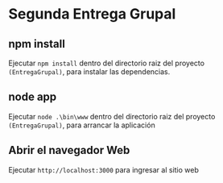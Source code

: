 # Segunda Entrega Grupal

## npm install

Ejecutar `npm install` dentro del directorio raiz del proyecto `(EntregaGrupal)`, para instalar las dependencias.

## node app

Ejecutar `node .\bin\www` dentro del directorio raiz del proyecto `(EntregaGrupal)`, para arrancar la aplicación

## Abrir el navegador Web

Ejecutar `http://localhost:3000` para ingresar al sitio web